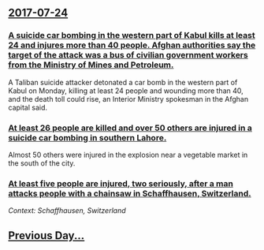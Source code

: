## [2017-07-24](/news/2017/07/24/index.md)

### [A suicide car bombing in the western part of Kabul kills at least 24 and injures more than 40 people. Afghan authorities say the target of the attack was a bus of civilian government workers from the Ministry of Mines and Petroleum. ](/news/2017/07/24/a-suicide-car-bombing-in-the-western-part-of-kabul-kills-at-least-24-and-injures-more-than-40-people-afghan-authorities-say-the-target-of-t.md)
A Taliban suicide attacker detonated a car bomb in the western part of Kabul on Monday, killing at least 24 people and wounding more than 40, and the death toll could rise, an Interior Ministry spokesman in the Afghan capital said.

### [At least 26 people are killed and over 50 others are injured in a suicide car bombing in southern Lahore. ](/news/2017/07/24/at-least-26-people-are-killed-and-over-50-others-are-injured-in-a-suicide-car-bombing-in-southern-lahore.md)
Almost 50 others were injured in the explosion near a vegetable market in the south of the city.

### [At least five people are injured, two seriously, after a man attacks people with a chainsaw in Schaffhausen, Switzerland. ](/news/2017/07/24/at-least-five-people-are-injured-two-seriously-after-a-man-attacks-people-with-a-chainsaw-in-schaffhausen-switzerland.md)
_Context: Schaffhausen, Switzerland_

## [Previous Day...](/news/2017/07/23/index.md)

